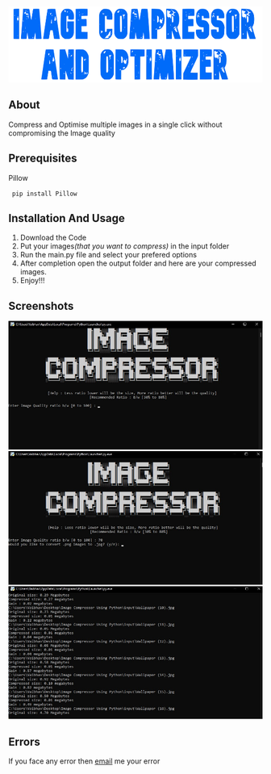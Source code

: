 <div align="center">
  <img src="Images/img1.svg" height="150px"/>
</div>

<h2><b>About</b></h2>
  Compress and Optimise multiple images in a single click without compromising the Image quality

  
<h2>  <b>Prerequisites</b>  </h2>

Pillow 
```
 pip install Pillow
```
<h2><b>Installation And Usage</b></h2>

1. Download the Code
4. Put your images<i>(that you want to compress)</i> in the input folder
6. Run the main.py file and select your prefered options
7. After completion open the output folder and here are your compressed images.
8. Enjoy!!!

<h2><b>Screenshots</b></h2>

 <img src="/Images/img.jpg" height="auto" width="auto"/>
 <img src="/Images/img3.jpg" height="auto" width="auto"/>
 <img src="/Images/img4.jpg" height="auto" width="auto"/>

<h2><b>Errors</b></h2>
If you face any error then <a href="mailto:varunsaini98174@gmail.com">email<a> me your error
